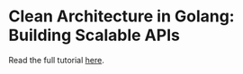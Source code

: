 # Clean Architecture in Golang: Building Scalable APIs

Read the full tutorial [here](https://www.djamware.com/post/68a45250f699d155f5b344a9/clean-architecture-in-golang-building-scalable-apis).
